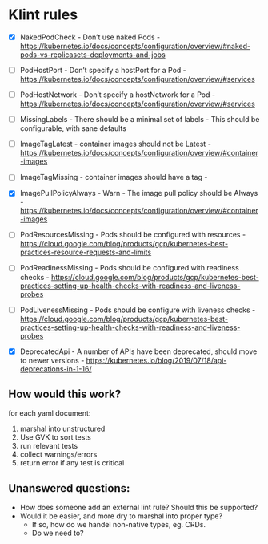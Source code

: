 # Klint rules

- [x] NakedPodCheck -  Don’t use naked Pods - https://kubernetes.io/docs/concepts/configuration/overview/#naked-pods-vs-replicasets-deployments-and-jobs
- [ ] PodHostPort - Don’t specify a hostPort for a Pod - https://kubernetes.io/docs/concepts/configuration/overview/#services
- [ ] PodHostNetwork - Don’t specify a hostNetwork for a Pod - https://kubernetes.io/docs/concepts/configuration/overview/#services
- [ ] MissingLabels - There should be a minimal set of labels - This should be configurable, with sane defaults
- [ ] ImageTagLatest - container images should not be Latest - https://kubernetes.io/docs/concepts/configuration/overview/#container-images
- [ ] ImageTagMissing - container images should have a tag -
- [x] ImagePullPolicyAlways - Warn - The image pull policy should be Always - https://kubernetes.io/docs/concepts/configuration/overview/#container-images
- [ ] PodResourcesMissing - Pods should be configured with resources - https://cloud.google.com/blog/products/gcp/kubernetes-best-practices-resource-requests-and-limits
- [ ] PodReadinessMissing - Pods should be configured with readiness checks - https://cloud.google.com/blog/products/gcp/kubernetes-best-practices-setting-up-health-checks-with-readiness-and-liveness-probes
- [ ] PodLivenessMissing - Pods should be configure with liveness checks - https://cloud.google.com/blog/products/gcp/kubernetes-best-practices-setting-up-health-checks-with-readiness-and-liveness-probes
- [X] DeprecatedApi - A number of APIs have been deprecated, should move to newer versions -  https://kubernetes.io/blog/2019/07/18/api-deprecations-in-1-16/


## How would this work?
for each yaml document:

1. marshal into unstructured
1. Use GVK to sort tests
1. run relevant tests
1. collect warnings/errors
1. return error if any test is critical

## Unanswered questions:
- How does someone add an external lint rule?  Should this be supported?
- Would it be easier, and more dry to marshal into proper type?  
  - If so, how do we handel non-native types, eg. CRDs.  
  - Do we need to?
  
